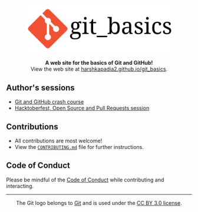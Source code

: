 <p align="center">
   <img src="./src/images/git_basics_logo.svg" alt="git_basics" width="80%">
   <br>
   <br>
   <b>A web site for the basics of Git and GitHub!</b>
   <br>
   View the web site at <a href="https://harshkapadia2.github.io/git_basics/">harshkapadia2.github.io/git_basics</a>.
</p>

## Author's sessions

- [Git and GitHub crash course](https://www.youtube.com/watch?v=HF12-91iazM)
- [Hacktoberfest, Open Source and Pull Requests session](https://www.youtube.com/watch?v=uJdFNksgKJA)

## Contributions

- All contributions are most welcome!
- View the [`CONTRIBUTING.md`](CONTRIBUTING.md) file for further instructions.

## Code of Conduct

Please be mindful of the [Code of Conduct](CODE_OF_CONDUCT.md) while contributing and interacting.

---

<p align="center">
	The Git logo belongs to <a href="https://www.git-scm.com/">Git</a> and is used under the <a href="https://creativecommons.org/licenses/by/3.0/deed.en">CC BY 3.0 license</a>.
</p>
